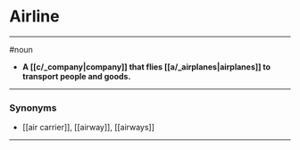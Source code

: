 # Airline
---
#noun
- **A [[c/_company|company]] that flies [[a/_airplanes|airplanes]] to transport people and goods.**
---
### Synonyms
- [[air carrier]], [[airway]], [[airways]]
---
